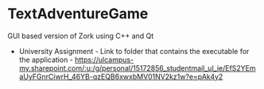 # TextAdventureGame
GUI based version of Zork using C++ and Qt 
- University Assignment -
Link to folder that contains the executable for the application - https://ulcampus-my.sharepoint.com/:u:/g/personal/15172856_studentmail_ul_ie/EfS2YEmaUyFGnrCiwrH_46YB-qzEQB6xwxbMV01NV2kz1w?e=pAk4y2
